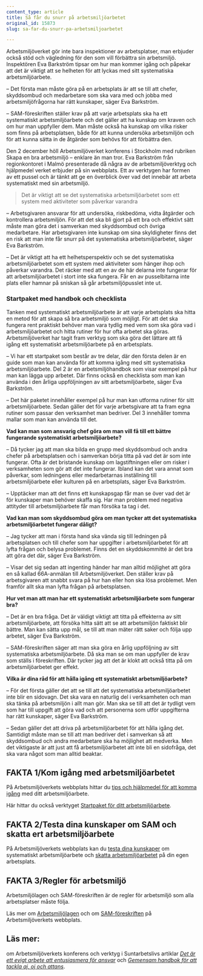 ```yaml
---
content_type: article
title: Så får du snurr på arbetsmiljöarbetet
original_id: 15873
slug: sa-far-du-snurr-pa-arbetsmiljoarbetet

---
```


Arbetsmiljöverket gör inte bara inspektioner av arbetsplatser, man erbjuder också stöd och vägledning för den som vill förbättra sin arbetsmiljö. Inspektören Eva Barkström tipsar om hur man kommer igång och påpekar att det är viktigt att se helheten för att lyckas med sitt systematiska arbetsmiljöarbete.

– Det första man måste göra på en arbetsplats är att se till att chefer, skyddsombud och medarbetare som ska vara med och jobba med arbetsmiljöfrågorna har rätt kunskaper, säger Eva Barkström.

– SAM-föreskriften ställer krav på att varje arbetsplats ska ha ett systematiskt arbetsmiljöarbete och det gäller att ha kunskap om kraven och om hur man uppfyller dem. Man måste också ha kunskap om vilka risker som finns på arbetsplatsen, både för att kunna undersöka arbetsmiljön och för att kunna sätta in de åtgärder som behövs för att förbättra den.

Den 2 december höll Arbetsmiljöverket konferens i Stockholm med rubriken Skapa en bra arbetsmiljö – enklare än man tror. Eva Barkström från regionkontoret i Malmö presenterade då några av de arbetsmiljöverktyg och hjälpmedel verket erbjuder på sin webbplats. Ett av verktygen har formen av ett pussel och är tänkt att ge en överblick över vad det innebär att arbeta systematiskt med sin arbetsmiljö.

> Det är viktigt att se det systematiska arbetsmiljöarbetet som ett system med aktiviteter som påverkar varandra

– Arbetsgivaren ansvarar för att undersöka, riskbedöma, vidta åtgärder och kontrollera arbetsmiljön. För att det ska bli gjort på ett bra och effektivt sätt måste man göra det i samverkan med skyddsombud och övriga medarbetare. Har arbetsgivaren inte kunskap om sina skyldigheter finns det en risk att man inte får snurr på det systematiska arbetsmiljöarbetet, säger Eva Barkström.

– Det är viktigt att ha ett helhetsperspektiv och se det systematiska arbetsmiljöarbetet som ett system med aktiviteter som hänger ihop och påverkar varandra. Det räcker med att en av de här delarna inte fungerar för att arbetsmiljöarbetet i stort inte ska fungera. Får en av pusselbitarna inte plats eller hamnar på sniskan så går arbetsmiljöpusslet inte ut.

### Startpaket med handbok och checklista

Tanken med systematiskt arbetsmiljöarbete är att varje arbetsplats ska hitta en metod för att skapa så bra arbetsmiljö som möjligt. För att det ska fungera rent praktiskt behöver man vara tydlig med vem som ska göra vad i arbetsmiljöarbetet och hitta rutiner för hur ofta arbetet ska göras. Arbetsmiljöverket har tagit fram verktyg som ska göra det lättare att få igång ett systematiskt arbetsmiljöarbete på en arbetsplats.

– Vi har ett startpaket som består av tre delar, där den första delen är en guide som man kan använda för att komma igång med sitt systematiska arbetsmiljöarbete. Del 2 är en arbetsmiljöhandbok som visar exempel på hur man kan lägga upp arbetet. Där finns också en checklista som man kan använda i den årliga uppföljningen av sitt arbetsmiljöarbete, säger Eva Barkström.

– Det här paketet innehåller exempel på hur man kan utforma rutiner för sitt arbetsmiljöarbete. Sedan gäller det för varje arbetsgivare att ta fram egna rutiner som passar den verksamhet man bedriver. Del 3 innehåller tomma mallar som man kan använda till det.

**Vad kan man som ansvarig chef göra om man vill få till ett bättre fungerande systematiskt arbetsmiljöarbete?**

– Då tycker jag att man ska bilda en grupp med skyddsombud och andra chefer på arbetsplatsen och i samverkan börja titta på vad det är som inte fungerar. Ofta är det bristande kunskap om lagstiftningen eller om risker i verksamheten som gör att det inte fungerar. Ibland kan det vara annat som påverkar, som ledningens eller medarbetarnas inställning till arbetsmiljöarbete eller kulturen på en arbetsplats, säger Eva Barkström.

– Upptäcker man att det finns ett kunskapsgap får man se över vad det är för kunskaper man behöver skaffa sig. Har man problem med negativa attityder till arbetsmiljöarbete får man försöka ta tag i det.

**Vad kan man som skyddsombud göra om man tycker att det systematiska arbetsmiljöarbetet fungerar dåligt?**

– Jag tycker att man i första hand ska vända sig till ledningen på arbetsplatsen och till chefer som har uppgifter i arbetsmiljöarbetet för att lyfta frågan och belysa problemet. Finns det en skyddskommitté är det bra att göra det där, säger Eva Barkström.

– Visar det sig sedan att ingenting händer har man alltid möjlighet att göra en så kallad 66A-anmälan till Arbetsmiljöverket. Den ställer krav på arbetsgivaren att snabbt svara på hur han eller hon ska lösa problemet. Men framför allt ska man lyfta frågan på arbetsplatsen.

**Hur vet man att man har ett systematiskt arbetsmiljöarbete som fungerar bra?**

– Det är en bra fråga. Det är väldigt viktigt att titta på effekterna av sitt arbetsmiljöarbete, att försöka hitta sätt att se att arbetsmiljön faktiskt blir bättre. Man kan sätta upp mål, se till att man mäter rätt saker och följa upp arbetet, säger Eva Barkström.

– SAM-föreskriften säger att man ska göra en årlig uppföljning av sitt systematiska arbetsmiljöarbete. Då ska man se om man uppfyller de krav som ställs i föreskriften. Där tycker jag att det är klokt att också titta på om arbetsmiljöarbetet ger effekt.

**Vilka är dina råd för att hålla igång ett systematiskt arbetsmiljöarbete?**

– För det första gäller det att se till att det systematiska arbetsmiljöarbetet inte blir en sidovagn. Det ska vara en naturlig del i verksamheten och man ska tänka på arbetsmiljön i allt man gör. Man ska se till att det är tydligt vem som har till uppgift att göra vad och att personerna som utför uppgifterna har rätt kunskaper, säger Eva Barkström.

– Sedan gäller det att driva på arbetsmiljöarbetet för att hålla igång det. Samtidigt måste man se till att man bedriver det i samverkan så att skyddsombud och andra medarbetare ska ha möjlighet att medverka. Men det viktigaste är att just att få arbetsmiljöarbetet att inte bli en sidofråga, det ska vara något som man alltid beaktar.

FAKTA 1/Kom igång med arbetsmiljöarbetet
----------------------------------------

På Arbetsmiljöverkets webbplats hittar du [tips och hjälpmedel för att komma igång](https://www.av.se/arbetsmiljoarbete-och-inspektioner/arbeta-med-arbetsmiljon/komma-igang-med-arbetsmiljoarbetet/ "AV1") med ditt arbetsmiljöarbete.

Här hittar du också verktyget [Startpaket för ditt arbetsmiljöarbete](https://www.av.se/arbetsmiljoarbete-och-inspektioner/arbeta-med-arbetsmiljon/komma-igang-med-arbetsmiljoarbetet/#1 "AV2").

FAKTA 2/Testa dina kunskaper om SAM och skatta ert arbetsmiljöarbete
--------------------------------------------------------------------

På Arbetsmiljöverkets webbplats kan du [testa dina kunskaper](https://www.av.se/arbetsmiljoarbete-och-inspektioner/arbeta-med-arbetsmiljon/systematiskt-arbetsmiljoarbete-sam/#5 "AV3") om systematiskt arbetsmiljöarbete och [skatta arbetsmiljöarbetet](https://www.av.se/arbetsmiljoarbete-och-inspektioner/arbeta-med-arbetsmiljon/systematiskt-arbetsmiljoarbete-sam/#4 "AV4") på din egen arbetsplats.

FAKTA 3/Regler för arbetsmiljö
------------------------------

Arbetsmiljölagen och SAM-föreskriften är de regler för arbetsmiljö som alla arbetsplatser måste följa.

Läs mer om [Arbetsmiljölagen](https://www.av.se/arbetsmiljoarbete-och-inspektioner/lagar-och-regler-om-arbetsmiljo/arbetsmiljolagen/ "AV5") och om [SAM-föreskriften](https://www.av.se/arbetsmiljoarbete-och-inspektioner/arbeta-med-arbetsmiljon/tips-och-vagledning-till-ditt-arbetsmiljoarbete/ "AV6") på Arbetsmiljöverkets webbplats.

Läs mer:
--------

om Arbetsmiljöverkets konferens och verktyg i Suntarbetslivs artiklar [_Det är ett evigt arbete att entusiasmera för ansvar_](https://www.suntarbetsliv.se/artiklar/systematiskt-arbetsmiljoarbete/det-ar-ett-evigt-arbete-att-entusiasmera-for-ansvar/ "Det är ett evigt") och [_Gemensam handbok för att tackla aj, oj och attans_](https://www.suntarbetsliv.se/artiklar/systematiskt-arbetsmiljoarbete/gemensam-handbok-stod--att-tackla-aj-oj-och-attans/ "Gemensam handbok").


